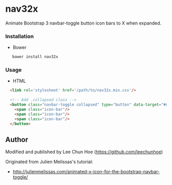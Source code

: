 # nav32x
Animate Bootstrap 3 navbar-toggle button icon bars to X when expanded.

### Installation

- Bower

```bash
   bower install nav32x
```

### Usage

- HTML
```html
  <link rel='stylesheet' href='/path/to/nav32x.min.css'/>
  
  <!-- Add .collapsed class -->
  <button class="navbar-toggle collapsed" type="button" data-target="#navbar">
    <span class="icon-bar"/>
    <span class="icon-bar"/>
    <span class="icon-bar"/>
  </button>
```

## Author

Modified and published by Lee Chun Hoe (https://github.com/leechunhoe)

Originated from Julien Melissas's tutorial:
- http://julienmelissas.com/animated-x-icon-for-the-bootstrap-navbar-toggle/
